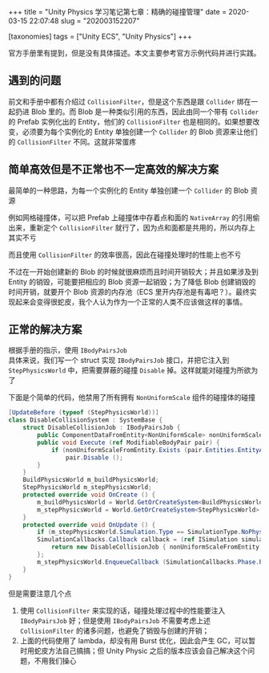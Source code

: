 +++
title = "Unity Physics 学习笔记第七章：精确的碰撞管理"
date = 2020-03-15 22:07:48
slug = "202003152207"

[taxonomies]
tags = ["Unity ECS", "Unity Physics"]
+++

官方手册里有提到，但是没有具体描述。本文主要参考官方示例代码并进行实践。

<!-- more -->

## 遇到的问题

前文和手册中都有介绍过 `CollisionFilter`，但是这个东西是跟 `Collider` 绑在一起扔进 Blob 里的。而 Blob 是一种类似引用的东西，因此由同一个带有 `Collider` 的 Prefab 实例化出的 Entity，他们的 `CollisionFilter` 也是相同的。如果想要改变，必须要为每个实例化的 Entity 单独创建一个 `Collider` 的 Blob 资源来让他们的 `CollisionFilter` 不同。这就非常蛋疼

## 简单高效但是不正常也不一定高效的解决方案

最简单的一种思路，为每一个实例化的 Entity 单独创建一个 `Collider` 的 Blob 资源

例如网格碰撞体，可以把 Prefab 上碰撞体中存着点和面的 `NativeArray` 的引用偷出来，重新定个 `CollisionFilter` 就行了，因为点和面都是共用的，所以内存上其实不亏

而且使用 `CollisionFilter` 的效率很高，因此在碰撞处理时的性能上也不亏

不过在一开始创建新的 Blob 的时候就很麻烦而且时间开销较大；并且如果涉及到 Entity 的销毁，可能要把相应的 Blob 资源一起销毁；为了降低 Blob 创建销毁的时间开销，就要开个 Blob 资源的内存池（ECS 里开内存池是有毒吧？）。最终实现起来会变得很蛇皮，我个人认为作为一个正常的人类不应该做这样的事情。

## 正常的解决方案

根据手册的指示，使用 `IBodyPairsJob`<br>
具体来说，我们写一个 struct 实现 `IBodyPairsJob` 接口，并把它注入到 `StepPhysicsWorld` 中，把需要屏蔽的碰撞 `Disable` 掉。这样就能对碰撞为所欲为了

下面是个简单的代码，他禁用了所有拥有 `NonUniformScale` 组件的碰撞体的碰撞

```cs
[UpdateBefore (typeof (StepPhysicsWorld))]
class DisableCollisionSystem : SystemBase {
    struct DisableCollisionJob : IBodyPairsJob {
        public ComponentDataFromEntity<NonUniformScale> nonUniformScaleFromEntity;
        public void Execute (ref ModifiableBodyPair pair) {
            if (nonUniformScaleFromEntity.Exists (pair.Entities.EntityA)  nonUniformScaleFromEntity.Exists (pair.Entities.EntityB))
                pair.Disable ();
        }
    }
    BuildPhysicsWorld m_buildPhysicsWorld;
    StepPhysicsWorld m_stepPhysicsWorld;
    protected override void OnCreate () {
        m_buildPhysicsWorld = World.GetOrCreateSystem<BuildPhysicsWorld> ();
        m_stepPhysicsWorld = World.GetOrCreateSystem<StepPhysicsWorld> ();
    }
    protected override void OnUpdate () {
        if (m_stepPhysicsWorld.Simulation.Type == SimulationType.NoPhysics) return;
        SimulationCallbacks.Callback callback = (ref ISimulation simulation, ref PhysicsWorld world, JobHandle inDeps) => {
            return new DisableCollisionJob { nonUniformScaleFromEntity = GetComponentDataFromEntity<NonUniformScale> () }.Schedule (simulation, ref world, inDeps);
        };
        m_stepPhysicsWorld.EnqueueCallback (SimulationCallbacks.Phase.PostCreateDispatchPairs, callback);
    }
}
```

但是需要注意几个点

1.  使用 `CollisionFilter` 来实现的话，碰撞处理过程中的性能要注入 `IBodyPairsJob` 好；但是使用 `IBodyPairsJob` 不需要考虑上述 `CollisionFilter` 的诸多问题，也避免了销毁与创建的开销；
2.  上面的代码使用了 lambda，却没有用 Burst 优化，因此会产生 GC，可以暂时用蛇皮方法自己搞搞；但 Unity Physic 之后的版本应该会自己解决这个问题，不用我们操心
